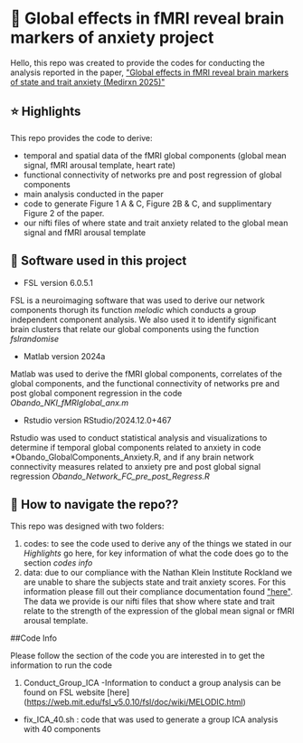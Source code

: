# :brain: Global effects in fMRI reveal brain markers of anxiety project
Hello, this repo was created to provide the codes for conducting the analysis reported in the paper, ["Global effects in fMRI reveal brain markers of state and trait anxiety (Medirxn 2025)"](https://www.medrxiv.org/content/10.1101/2025.07.15.25331571v1#:~:text=Results%3A%20We%20observe%20that%20the,tied%20to%20the%20anxious%20experience.)

## ⭐ Highlights
This repo provides the code to derive:
- temporal and spatial data of the fMRI global components (global mean signal, fMRI arousal template, heart rate)
- functional connectivity of networks pre and post regression of global components
- main analysis conducted in the paper
- code to generate Figure 1 A & C, Figure 2B & C, and supplimentary Figure 2 of the paper.
- our nifti files of where state and trait anxiety related to the global mean signal and fMRI arousal template

## 🧭 Software used in this project

- FSL version 6.0.5.1

FSL is a neuroimaging software that was used to derive our network components thorugh its function *melodic* which conducts a group independent component analysis. We also used it to identify significant brain clusters that relate our global components using the function *fslrandomise*

- Matlab version 2024a

Matlab was used to derive the fMRI global components, correlates of the global components, and the functional connectivity of networks pre and post global component regression in the code *Obando_NKI_fMRIglobal_anx.m*

- Rstudio version RStudio/2024.12.0+467

Rstudio was used to conduct statistical analysis and visualizations to determine if temporal global components related to anxiety in code *Obando_GlobalComponents_Anxiety.R, and if any brain network connectivity measures related to anxiety pre and post global signal regression *Obando_Network_FC_pre_post_Regress.R*

## 📑 How to navigate the repo??

This repo was designed with two folders: 

1. codes: to see the code used to derive any of the things we stated in our *Highlights* go here, for key information of what the code does go to the section  *codes info*
2. data: due to our compliance with the Nathan Klein Institute Rockland we are unable to share the subjects state and trait anxiety scores. For this information please fill out their compliance documentation found ["here"](http://fcon_1000.projects.nitrc.org/indi/enhanced/sharing_phenotypic.html). The data we provide is our nifti files that show where state and trait relate to the strength of the expression of the global mean signal or fMRI arousal template.

##Code Info

Please follow the section of the code you are interested in to get the information to run the code

1. Conduct_Group_ICA
   -Information to conduct a group analysis can be found on FSL website [here] (https://web.mit.edu/fsl_v5.0.10/fsl/doc/wiki/MELODIC.html)
 - fix_ICA_40.sh : code that was used to generate a group ICA analysis with 40 components 







